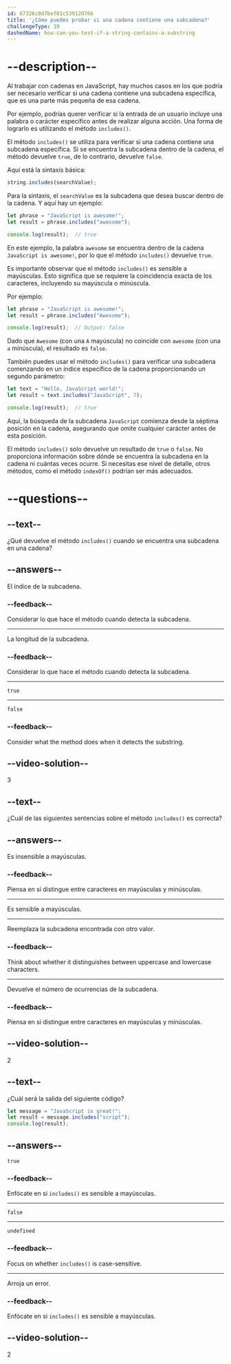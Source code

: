 ```yaml
---
id: 67326c0d7bef01c539120766
title: '¿Cómo puedes probar si una cadena contiene una subcadena?'
challengeType: 19
dashedName: how-can-you-test-if-a-string-contains-a-substring
---
```


# --description--

Al trabajar con cadenas en JavaScript, hay muchos casos en los que podría ser necesario verificar si una cadena contiene una subcadena específica, que es una parte más pequeña de esa cadena.

Por ejemplo, podrías querer verificar si la entrada de un usuario incluye una palabra o carácter específico antes de realizar alguna acción. Una forma de lograrlo es utilizando el método `includes()`.

El método `includes()` se utiliza para verificar si una cadena contiene una subcadena específica. Si se encuentra la subcadena dentro de la cadena, el método devuelve `true`, de lo contrario, devuelve `false`.

Aquí está la sintaxis básica:

```js
string.includes(searchValue);
```

Para la sintaxis, el `searchValue` es la subcadena que desea buscar dentro de la cadena. Y aquí hay un ejemplo:

```js
let phrase = "JavaScript is awesome!";
let result = phrase.includes("awesome");

console.log(result);  // true
```

En este ejemplo, la palabra `awesome` se encuentra dentro de la cadena `JavaScript is awesome!`, por lo que el método `includes()` devuelve `true`.

Es importante observar que el método `includes()` es sensible a mayúsculas. Esto significa que se requiere la coincidencia exacta de los caracteres, incluyendo su mayúscula o minúscula.

Por ejemplo:

```js
let phrase = "JavaScript is awesome!";
let result = phrase.includes("Awesome");

console.log(result);  // Output: false
```

Dado que `Awesome` (con una `A` mayúscula) no coincide con `awesome` (con una `a` minúscula), el resultado es `false`.

También puedes usar el método `includes()` para verificar una subcadena comenzando en un índice específico de la cadena proporcionando un segundo parámetro:

```js
let text = "Hello, JavaScript world!";
let result = text.includes("JavaScript", 7);

console.log(result);  // true
```

Aquí, la búsqueda de la subcadena `JavaScript` comienza desde la séptima posición en la cadena, asegurando que omite cualquier carácter antes de esta posición.

El método `includes()` solo devuelve un resultado de `true` o `false`. No proporciona información sobre dónde se encuentra la subcadena en la cadena ni cuántas veces ocurre. Si necesitas ese nivel de detalle, otros métodos, como el método `indexOf()` podrían ser más adecuados.

# --questions--

## --text--

¿Qué devuelve el método `includes()` cuando se encuentra una subcadena en una cadena?

## --answers--

El índice de la subcadena.

### --feedback--

Considerar lo que hace el método cuando detecta la subcadena.

---

La longitud de la subcadena.

### --feedback--

Considerar lo que hace el método cuando detecta la subcadena.

---

`true`

---

`false`

### --feedback--

Consider what the method does when it detects the substring.

## --video-solution--

3

## --text--

¿Cuál de las siguientes sentencias sobre el método `includes()` es correcta?

## --answers--

Es insensible a mayúsculas.

### --feedback--

Piensa en si distingue entre caracteres en mayúsculas y minúsculas.

---

Es sensible a mayúsculas.

---

Reemplaza la subcadena encontrada con otro valor.

### --feedback--

Think about whether it distinguishes between uppercase and lowercase characters.

---

Devuelve el número de ocurrencias de la subcadena.

### --feedback--

Piensa en si distingue entre caracteres en mayúsculas y minúsculas.

## --video-solution--

2

## --text--

¿Cuál será la salida del siguiente código?

```js
let message = "JavaScript is great!";
let result = message.includes("script");
console.log(result);
```

## --answers--

`true`

### --feedback--

Enfócate en si `includes()` es sensible a mayúsculas.

---

`false`

---

`undefined`

### --feedback--

Focus on whether `includes()` is case-sensitive.

---

Arroja un error.

### --feedback--

Enfócate en si `includes()` es sensible a mayúsculas.

## --video-solution--

2
